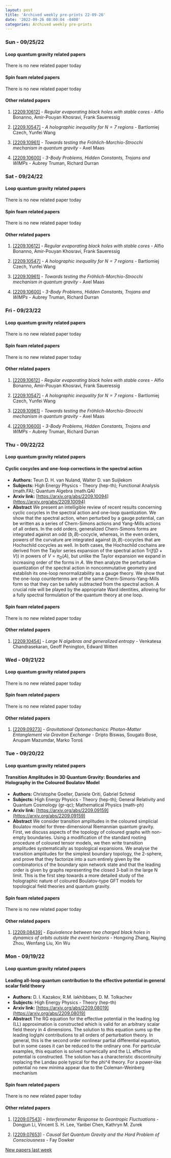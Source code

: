 ```yaml
---
layout: post
title: 'Archived weekly pre-prints 22-09-26'
date: '2022-09-26 08:00:04 -0400'
categories: Archived weekly pre-prints
---
```



### Sun - 09/25/22

#### Loop quantum gravity related papers

There is no new related paper today 

#### Spin foam related papers

There is no new related paper today 



#### Other related papers

1. [[2209.10612]](https://arxiv.org/abs/2209.10612) - *Regular evaporating black holes with stable cores* - Alfio Bonanno, Amir-Pouyan Khosravi, Frank Saueressig

1. [[2209.10547]](https://arxiv.org/abs/2209.10547) - *A holographic inequality for $N=7$ regions* - Bartlomiej Czech, Yunfei Wang

1. [[2209.10961]](https://arxiv.org/abs/2209.10961) - *Towards testing the Fröhlich-Morchio-Strocchi mechanism in quantum  gravity* - Axel Maas

1. [[2209.10600]](https://arxiv.org/abs/2209.10600) - *3-Body Problems, Hidden Constants, Trojans and WIMPs* - Aubrey Truman, Richard Durran



### Sat - 09/24/22

#### Loop quantum gravity related papers

There is no new related paper today 

#### Spin foam related papers

There is no new related paper today 



#### Other related papers

1. [[2209.10612]](https://arxiv.org/abs/2209.10612) - *Regular evaporating black holes with stable cores* - Alfio Bonanno, Amir-Pouyan Khosravi, Frank Saueressig

1. [[2209.10547]](https://arxiv.org/abs/2209.10547) - *A holographic inequality for $N=7$ regions* - Bartlomiej Czech, Yunfei Wang

1. [[2209.10961]](https://arxiv.org/abs/2209.10961) - *Towards testing the Fröhlich-Morchio-Strocchi mechanism in quantum  gravity* - Axel Maas

1. [[2209.10600]](https://arxiv.org/abs/2209.10600) - *3-Body Problems, Hidden Constants, Trojans and WIMPs* - Aubrey Truman, Richard Durran



### Fri - 09/23/22

#### Loop quantum gravity related papers

There is no new related paper today 

#### Spin foam related papers

There is no new related paper today 



#### Other related papers

1. [[2209.10612]](https://arxiv.org/abs/2209.10612) - *Regular evaporating black holes with stable cores* - Alfio Bonanno, Amir-Pouyan Khosravi, Frank Saueressig

1. [[2209.10547]](https://arxiv.org/abs/2209.10547) - *A holographic inequality for $N=7$ regions* - Bartlomiej Czech, Yunfei Wang

1. [[2209.10961]](https://arxiv.org/abs/2209.10961) - *Towards testing the Fröhlich-Morchio-Strocchi mechanism in quantum  gravity* - Axel Maas

1. [[2209.10600]](https://arxiv.org/abs/2209.10600) - *3-Body Problems, Hidden Constants, Trojans and WIMPs* - Aubrey Truman, Richard Durran



### Thu - 09/22/22

#### Loop quantum gravity related papers

#### **Cyclic cocycles and one-loop corrections in the spectral action**
 - **Authors:** Teun D. H. van Nuland, Walter D. van Suijlekom
 - **Subjects:** High Energy Physics - Theory (hep-th); Functional Analysis (math.FA); Quantum Algebra (math.QA)
 - **Arxiv link:** [https://arxiv.org/abs/2209.10094](https://arxiv.org/abs/2209.10094)
 - **Abstract**
 We present an intelligible review of recent results concerning cyclic cocycles in the spectral action and one-loop quantization. We show that the spectral action, when perturbed by a gauge potential, can be written as a series of Chern-Simons actions and Yang-Mills actions of all orders. In the odd orders, generalized Chern-Simons forms are integrated against an odd $(b,B)$-cocycle, whereas, in the even orders, powers of the curvature are integrated against $(b,B)$-cocycles that are Hochschild cocycles as well. In both cases, the Hochschild cochains are derived from the Taylor series expansion of the spectral action Tr$(f(D+V))$ in powers of $V=\pi_D(A)$, but unlike the Taylor expansion we expand in increasing order of the forms in $A$. We then analyze the perturbative quantization of the spectral action in noncommutative geometry and establish its one-loop renormalizability as a gauge theory. We show that the one-loop counterterms are of the same Chern-Simons-Yang-Mills form so that they can be safely subtracted from the spectral action. A crucial role will be played by the appropriate Ward identities, allowing for a fully spectral formulation of the quantum theory at one loop. 

#### Spin foam related papers

There is no new related paper today 



#### Other related papers

1. [[2209.10454]](https://arxiv.org/abs/2209.10454) - *Large N algebras and generalized entropy* - Venkatesa Chandrasekaran, Geoff Penington, Edward Witten



### Wed - 09/21/22

#### Loop quantum gravity related papers

There is no new related paper today 

#### Spin foam related papers

There is no new related paper today 



#### Other related papers

1. [[2209.09273]](https://arxiv.org/abs/2209.09273) - *Gravitational Optomechanics: Photon-Matter Entanglement via Graviton  Exchange* - Dripto Biswas, Sougato Bose, Anupam Mazumdar, Marko Toroš



### Tue - 09/20/22

#### Loop quantum gravity related papers

#### **Transition Amplitudes in 3D Quantum Gravity: Boundaries and Holography  in the Coloured Boulatov Model**
 - **Authors:** Christophe Goeller, Daniele Oriti, Gabriel Schmid
 - **Subjects:** High Energy Physics - Theory (hep-th); General Relativity and Quantum Cosmology (gr-qc); Mathematical Physics (math-ph)
 - **Arxiv link:** [https://arxiv.org/abs/2209.09159](https://arxiv.org/abs/2209.09159)
 - **Abstract**
 We consider transition amplitudes in the coloured simplicial Boulatov model for three-dimensional Riemannian quantum gravity. First, we discuss aspects of the topology of coloured graphs with non-empty boundaries. Using a modification of the standard rooting procedure of coloured tensor models, we then write transition amplitudes systematically as topological expansions. We analyse the transition amplitudes for the simplest boundary topology, the 2-sphere, and prove that they factorize into a sum entirely given by the combinatorics of the boundary spin network state and that the leading order is given by graphs representing the closed 3-ball in the large N limit. This is the first step towards a more detailed study of the holographic nature of coloured Boulatov-type GFT models for topological field theories and quantum gravity. 

#### Spin foam related papers

There is no new related paper today 



#### Other related papers

1. [[2209.08439]](https://arxiv.org/abs/2209.08439) - *Equivalence between two charged black holes in dynamics of orbits  outside the event horizons* - Hongxing Zhang, Naying Zhou, Wenfang Liu, Xin Wu



### Mon - 09/19/22

#### Loop quantum gravity related papers

#### **Leading all-loop quantum contribution to the effective potential in  general scalar field theory**
 - **Authors:** D. I. Kazakov, R.M. Iakhibbaev, D. M. Tolkachev
 - **Subjects:** High Energy Physics - Theory (hep-th)
 - **Arxiv link:** [https://arxiv.org/abs/2209.08019](https://arxiv.org/abs/2209.08019)
 - **Abstract**
 The RG equation for the effective potential in the leading log (LL) approximation is constructed which is valid for an arbitrary scalar field theory in 4 dimensions. The solution to this equation sums up the leading log\phi contributions to all orders of perturbation theory. In general, this is the second order nonlinear partial differential equation, but in some cases it can be reduced to the ordinary one. For particular examples, this equation is solved numerically and the LL effective potential is constructed. The solution has a characteristic discontinuity replacing the Landau pole typical for the phi^4 theory. For a power-like potential no new minima appear due to the Coleman-Weinberg mechanism 

#### Spin foam related papers

There is no new related paper today 



#### Other related papers

1. [[2209.07543]](https://arxiv.org/abs/2209.07543) - *Interferometer Response to Geontropic Fluctuations* - Dongjun Li, Vincent S. H. Lee, Yanbei Chen, Kathryn M. Zurek

1. [[2209.07653]](https://arxiv.org/abs/2209.07653) - *Causal Set Quantum Gravity and the Hard Problem of Consciousness* - Fay Dowker






[New papers last week]({{site.url}}/archived/weekly/pre-prints/2022/09/19/archived_weekly_papers.html)